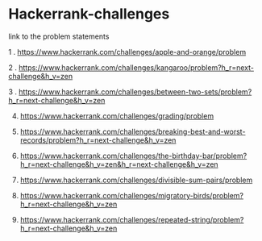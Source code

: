 # Hackerrank-challenges
link to the problem statements
 
 1 . https://www.hackerrank.com/challenges/apple-and-orange/problem
 
 2 . https://www.hackerrank.com/challenges/kangaroo/problem?h_r=next-challenge&h_v=zen
 
 3 . https://www.hackerrank.com/challenges/between-two-sets/problem?h_r=next-challenge&h_v=zen
 
4. https://www.hackerrank.com/challenges/grading/problem

5. https://www.hackerrank.com/challenges/breaking-best-and-worst-records/problem?h_r=next-challenge&h_v=zen

6. https://www.hackerrank.com/challenges/the-birthday-bar/problem?h_r=next-challenge&h_v=zen&h_r=next-challenge&h_v=zen

7. https://www.hackerrank.com/challenges/divisible-sum-pairs/problem

8. https://www.hackerrank.com/challenges/migratory-birds/problem?h_r=next-challenge&h_v=zen

9. https://www.hackerrank.com/challenges/repeated-string/problem?h_r=next-challenge&h_v=zen
